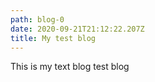```yaml
---
path: blog-0
date: 2020-09-21T21:12:22.207Z
title: My test blog
---
```

This is my text blog test blog